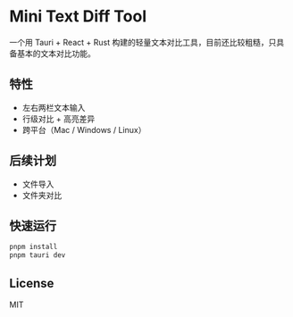 # Mini Text Diff Tool

一个用 Tauri + React + Rust 构建的轻量文本对比工具，目前还比较粗糙，只具备基本的文本对比功能。

## 特性

- 左右两栏文本输入
- 行级对比 + 高亮差异
- 跨平台（Mac / Windows / Linux）

## 后续计划

- 文件导入
- 文件夹对比

## 快速运行

```bash
pnpm install
pnpm tauri dev
```

## License
MIT